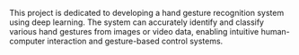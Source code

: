 This project is dedicated to developing a hand gesture recognition system using deep learning.
The system can accurately identify and classify various hand gestures from images or video data,
enabling intuitive human-computer interaction and gesture-based control systems.
